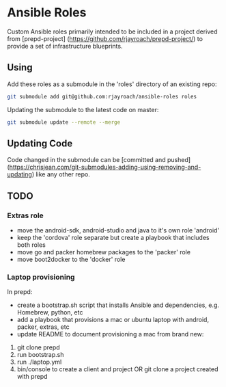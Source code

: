 # Ansible Roles

Custom Ansible roles primarily intended to be included in a project derived from [prepd-project]
(https://github.com/rjayroach/prepd-project/) to provide a set of infrastructure blueprints.

## Using

Add these roles as a submodule in the 'roles' directory of an existing repo:

```bash
git submodule add git@github.com:rjayroach/ansible-roles roles
```

Updating the submodule to the latest code on master:

```bash
git submodule update --remote --merge
```

## Updating Code

Code changed in the submodule can be [committed and pushed]
(https://chrisjean.com/git-submodules-adding-using-removing-and-updating) like any other repo.


## TODO

### Extras role
- move the android-sdk, android-studio and java to it's own role 'android'
- keep the 'cordova' role separate but create a playbook that includes both roles
- move go and packer homebrew packages to the 'packer' role
- move boot2docker to the 'docker' role

### Laptop provisioning
In prepd:
- create a bootstrap.sh script that installs Ansible and dependencies, e.g. Homebrew, python, etc
- add a playbook that provisions a mac or ubuntu laptop with android, packer, extras, etc
- update README to document provisioning a mac from brand new:
1. git clone prepd
2. run bootstrap.sh
3. run ./laptop.yml
4. bin/console to create a client and project OR git clone a project created with prepd
